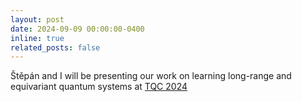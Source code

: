```yaml
---
layout: post
date: 2024-09-09 00:00:00-0400
inline: true
related_posts: false
---
```


Štěpán and I will be presenting our work on learning long-range and equivariant quantum systems at [TQC 2024](https://tqc-conference.org/)
